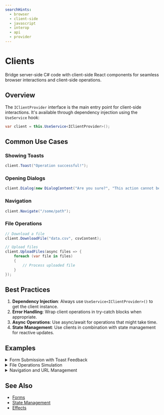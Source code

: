 ```yaml
---
searchHints:
  - browser
  - client-side
  - javascript
  - interop
  - api
  - provider
---
```


# Clients

<Ingress>
Bridge server-side C# code with client-side React components for seamless browser interactions and client-side operations.
</Ingress>

## Overview

The `IClientProvider` interface is the main entry point for client-side interactions. It's available through dependency injection using the `UseService` hook:

```csharp
var client = this.UseService<IClientProvider>();
```

## Common Use Cases

### Showing Toasts

```csharp
client.Toast("Operation successful!");
```

### Opening Dialogs

```csharp
client.Dialog(new DialogContent("Are you sure?", "This action cannot be undone."));
```

### Navigation

```csharp
client.Navigate("/some/path");
```

### File Operations

```csharp
// Download a file
client.DownloadFile("data.csv", csvContent);

// Upload files
client.UploadFiles(async files => {
    foreach (var file in files)
    {
        // Process uploaded file
    }
});
```

## Best Practices

1. **Dependency Injection**: Always use `UseService<IClientProvider>()` to get the client instance.
2. **Error Handling**: Wrap client operations in try-catch blocks when appropriate.
3. **Async Operations**: Use async/await for operations that might take time.
4. **State Management**: Use clients in combination with state management for reactive updates.

## Examples

<Details>
<Summary>
Form Submission with Toast Feedback
</Summary>
<Body>

```csharp demo-tabs
public class FormSubmissionApp : ViewBase
{
    public override object? Build()
    {
        var client = UseService<IClientProvider>();
        var nameState = UseState("");
        var submitTrigger = UseState(false);
        
        if (submitTrigger.Value)
        {
            submitTrigger.Value = false;
            var name = nameState.Value;
            if (string.IsNullOrEmpty(name))
            {
                client.Toast("Please enter a name", "Validation Error");
            }
            else
            {
                client.Toast($"Hello, {name}! Form submitted successfully.");
            }
        }
        
        return Layout.Vertical(
            new TextInput(nameState.Value, e => nameState.Value = e.Value) { Placeholder = "Your name" },
            new Button("Submit Form", _ => submitTrigger.Value = true)
        );
    }
}
```

</Body>
</Details>

<Details>
<Summary>
File Operations Simulation
</Summary>
<Body>

```csharp demo-tabs
public class FileOperationsApp : ViewBase
{
    public override object? Build()
    {
        var client = UseService<IClientProvider>();
        var downloadTrigger = UseState(false);
        var uploadTrigger = UseState(false);
        var downloadComplete = UseState(false);
        var uploadComplete = UseState(false);
        
        if (downloadTrigger.Value)
        {
            downloadTrigger.Value = false;
            downloadComplete.Value = false;
            client.Toast("Downloading file...", "Download Started");
            
            // Simulate download completion after 2 seconds
            Task.Run(async () => {
                await Task.Delay(2000);
                downloadComplete.Value = true;
            });
        }
        
        if (uploadTrigger.Value)
        {
            uploadTrigger.Value = false;
            uploadComplete.Value = false;
            client.Toast("Uploading files...", "Upload Started");
            
            // Simulate upload completion after 3 seconds
            Task.Run(async () => {
                await Task.Delay(3000);
                uploadComplete.Value = true;
            });
        }
        
        // Show completion messages when state changes
        if (downloadComplete.Value)
        {
            downloadComplete.Value = false;
            client.Toast("File downloaded successfully!");
        }
        
        if (uploadComplete.Value)
        {
            uploadComplete.Value = false;
            client.Toast("Files uploaded successfully!");
        }
        
        return Layout.Vertical(
            new Button("Simulate File Download", _ => downloadTrigger.Value = true),
            new Button("Simulate File Upload", _ => uploadTrigger.Value = true)
        );
    }
}
```

</Body>
</Details>

<Details>
<Summary>
Navigation and URL Management
</Summary>
<Body>

```csharp demo-tabs
public class NavigationApp : ViewBase
{
    public override object? Build()
    {
        var client = UseService<IClientProvider>();
        var copyTrigger = UseState(false);
        var openTabsTrigger = UseState(false);
        
        if (copyTrigger.Value)
        {
            copyTrigger.Value = false;
            var appDescriptor = UseService<AppDescriptor>();
            var info = $"Current app: {appDescriptor.Title}";
            client.CopyToClipboard(info);
            client.Toast("Page info copied to clipboard!");
        }
        
        if (openTabsTrigger.Value)
        {
            openTabsTrigger.Value = false;
            client.OpenUrl("https://google.com");
            client.OpenUrl("https://github.com");
            client.Toast("Opened multiple tabs", "Navigation");
        }
        
        return Layout.Vertical(
            new Button("Copy Current Page Info", _ => copyTrigger.Value = true),
            new Button("Open Multiple Tabs", _ => openTabsTrigger.Value = true)
        );
    }
}
```

</Body>
</Details>

## See Also

- [Forms](./Forms.md)
- [State Management](./State.md)
- [Effects](./Effects.md)
